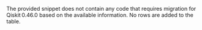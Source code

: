 The provided snippet does not contain any code that requires migration for Qiskit 0.46.0 based on the available information. No rows are added to the table.